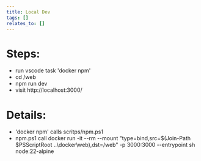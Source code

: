 ```yaml
---
title: Local Dev
tags: []
relates_to: []
---
```


# Steps:
* run vscode task 'docker npm' 
* cd /web
* npm run dev
* visit http://localhost:3000/

# Details:
* 'docker npm' calls scritps/npm.ps1 
* npm.ps1 call docker run -it --rm --mount "type=bind,src=$(Join-Path $PSScriptRoot ..\docker\web),dst=/web" -p 3000:3000 --entrypoint sh node:22-alpine
